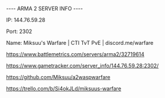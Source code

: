 ---- ARMA 2 SERVER INFO ----

IP: 144.76.59.28

Port: 2302

Name: Miksuu's Warfare | CTI TvT PvE | discord.me/warfare 

https://www.battlemetrics.com/servers/arma2/32719614

https://www.gametracker.com/server_info/144.76.59.28:2302/


https://github.com/Miksuu/a2waspwarfare

https://trello.com/b/Si4okJLd/miksuus-warfare
